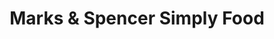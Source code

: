 ---
title: "Marks & Spencer Simply Food"
url: /bishop-auckland/marks-and-spencer-simply-food/
shop: supermarket
---